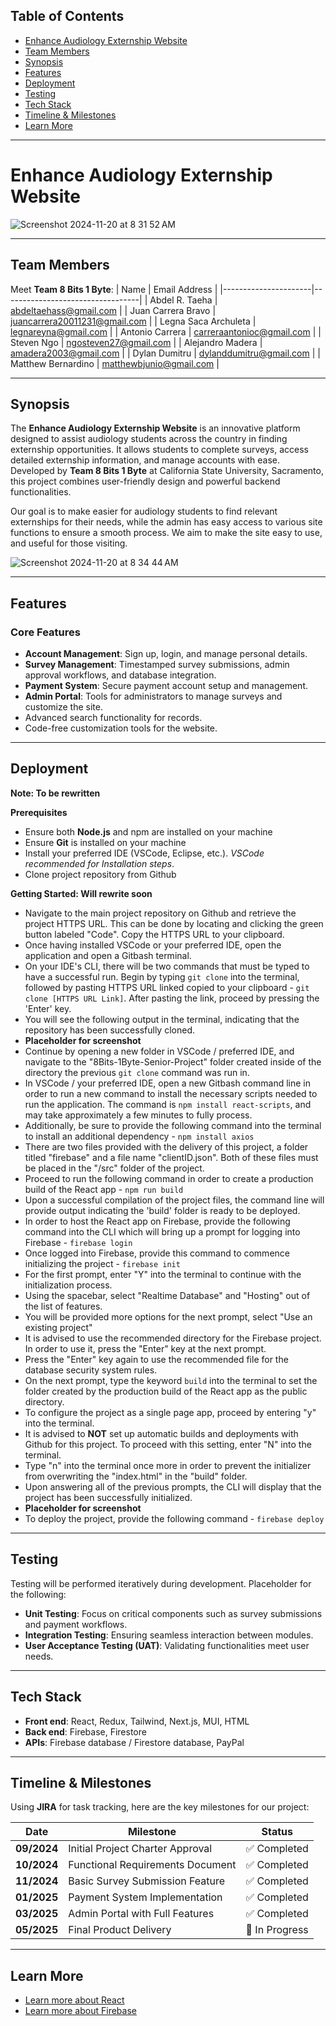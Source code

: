 ## Table of Contents

- [Enhance Audiology Externship Website](https://github.com/legnajaneth/8Bits-1Byte-Senior-Project?tab=readme-ov-file#enhance-audiology-externship-website)
- [Team Members](https://github.com/legnajaneth/8Bits-1Byte-Senior-Project?tab=readme-ov-file#team-members)
- [Synopsis](https://github.com/legnajaneth/8Bits-1Byte-Senior-Project?tab=readme-ov-file#synopsis)
- [Features](https://github.com/legnajaneth/8Bits-1Byte-Senior-Project?tab=readme-ov-file#features)
- [Deployment](https://github.com/legnajaneth/8Bits-1Byte-Senior-Project?tab=readme-ov-file#deployment)
- [Testing](https://github.com/legnajaneth/8Bits-1Byte-Senior-Project?tab=readme-ov-file#testing)
- [Tech Stack](https://github.com/legnajaneth/8Bits-1Byte-Senior-Project?tab=readme-ov-file#tech-stack)
- [Timeline & Milestones](https://github.com/legnajaneth/8Bits-1Byte-Senior-Project?tab=readme-ov-file#timeline--milestones)
- [Learn More](https://github.com/legnajaneth/8Bits-1Byte-Senior-Project?tab=readme-ov-file#learn-more)

---

# Enhance Audiology Externship Website

![Screenshot 2024-11-20 at 8 31 52 AM](https://github.com/user-attachments/assets/698a896c-6b19-4682-9729-e86ef20f18c5)

---

## Team Members

Meet **Team 8 Bits 1 Byte**:
| Name | Email Address |
|----------------------|----------------------------------|
| Abdel R. Taeha | abdeltaehass@gmail.com |
| Juan Carrera Bravo | juancarrera20011231@gmail.com |
| Legna Saca Archuleta | legnareyna@gmail.com |
| Antonio Carrera | carreraantonioc@gmail.com |
| Steven Ngo | ngosteven27@gmail.com |
| Alejandro Madera | amadera2003@gmail.com |
| Dylan Dumitru | dylanddumitru@gmail.com |
| Matthew Bernardino | matthewbjunio@gmail.com |

---

## Synopsis

The **Enhance Audiology Externship Website** is an innovative platform designed to assist audiology students across the country in finding externship opportunities. It allows students to complete surveys, access detailed externship information, and manage accounts with ease. Developed by **Team 8 Bits 1 Byte** at California State University, Sacramento, this project combines user-friendly design and powerful backend functionalities.

Our goal is to make easier for audiology students to find relevant externships for their needs, while the admin has easy access to various site functions to ensure a smooth process. We aim to make the site easy to use, and useful for those visiting.

![Screenshot 2024-11-20 at 8 34 44 AM](https://github.com/user-attachments/assets/1dc05631-48de-4b2a-a6bf-5956aa27b9ba)

---

## Features

### Core Features

- **Account Management**: Sign up, login, and manage personal details.
- **Survey Management**: Timestamped survey submissions, admin approval workflows, and database integration.
- **Payment System**: Secure payment account setup and management.
- **Admin Portal**: Tools for administrators to manage surveys and customize the site.
- Advanced search functionality for records.
- Code-free customization tools for the website.

---

## Deployment

**Note: To be rewritten**

**Prerequisites**

- Ensure both **Node.js** and npm are installed on your machine
- Ensure **Git** is installed on your machine
- Install your preferred IDE (VSCode, Eclipse, etc.). _VSCode recommended for Installation steps_.
- Clone project repository from Github

**Getting Started: Will rewrite soon**

- Navigate to the main project repository on Github and retrieve the project HTTPS URL. This can be done by locating and clicking the green button labeled "Code". Copy the HTTPS URL to your clipboard.
- Once having installed VSCode or your preferred IDE, open the application and open a Gitbash terminal.
- On your IDE's CLI, there will be two commands that must be typed to have a successful run. Begin by typing `git clone` into the terminal, followed by pasting HTTPS URL linked copied to your clipboard - `git clone [HTTPS URL Link]`. After pasting the link, proceed by pressing the 'Enter' key.
- You will see the following output in the terminal, indicating that the repository has been successfully cloned.
- **Placeholder for screenshot**
- Continue by opening a new folder in VSCode / preferred IDE, and navigate to the "8Bits-1Byte-Senior-Project" folder created inside of the directory the previous `git clone` command was run in.
- In VSCode / your preferred IDE, open a new Gitbash command line in order to run a new command to install the necessary scripts needed to run the application. The command is `npm install react-scripts`, and may take approximately a few minutes to fully process.
- Additionally, be sure to provide the following command into the terminal to install an additional dependency - `npm install axios`
- There are two files provided with the delivery of this project, a folder titled "firebase" and a file name "clientID.json". Both of these files must be placed in the "/src" folder of the project.
- Proceed to run the following command in order to create a production build of the React app - `npm run build`
- Upon a successful compilation of the project files, the command line will provide output indicating the 'build' folder is ready to be deployed.
- In order to host the React app on Firebase, provide the following command into the CLI which will bring up a prompt for logging into Firebase - `firebase login`
- Once logged into Firebase, provide this command to commence initializing the project - `firebase init`
- For the first prompt, enter "Y" into the terminal to continue with the initialization process.
- Using the spacebar, select "Realtime Database" and "Hosting" out of the list of features.
- You will be provided more options for the next prompt, select "Use an existing project"
- It is advised to use the recommended directory for the Firebase project. In order to use it, press the "Enter" key at the next prompt.
- Press the "Enter" key again to use the recommended file for the database security system rules.
- On the next prompt, type the keyword `build` into the terminal to set the folder created by the production build of the React app as the public directory.
- To configure the project as a single page app, proceed by entering "y" into the terminal.
- It is advised to **NOT** set up automatic builds and deployments with Github for this project. To proceed with this setting, enter "N" into the terminal.
- Type "n" into the terminal once more in order to prevent the initializer from overwriting the "index.html" in the "build" folder.
- Upon answering all of the previous prompts, the CLI will display that the project has been successfully initialized.
- **Placeholder for screenshot**
- To deploy the project, provide the following command - `firebase deploy`

---

## Testing

Testing will be performed iteratively during development. Placeholder for the following:

- **Unit Testing**: Focus on critical components such as survey submissions and payment workflows.
- **Integration Testing**: Ensuring seamless interaction between modules.
- **User Acceptance Testing (UAT)**: Validating functionalities meet user needs.

---

## Tech Stack

- **Front end**: React, Redux, Tailwind, Next.js, MUI, HTML
- **Back end**: Firebase, Firestore
- **APIs**: Firebase database / Firestore database, PayPal

---

## Timeline & Milestones

Using **JIRA** for task tracking, here are the key milestones for our project:

| Date        | Milestone                        | Status         |
| ----------- | -------------------------------- | -------------- |
| **09/2024** | Initial Project Charter Approval | ✅ Completed   |
| **10/2024** | Functional Requirements Document | ✅ Completed   |
| **11/2024** | Basic Survey Submission Feature  | ✅ Completed   |
| **01/2025** | Payment System Implementation    | ✅ Completed   |
| **03/2025** | Admin Portal with Full Features  | ✅ Completed   |
| **05/2025** | Final Product Delivery           | 🔄 In Progress |

---

## Learn More

- [Learn more about React](https://react.dev/)
- [Learn more about Firebase](https://firebase.google.com/docs)
